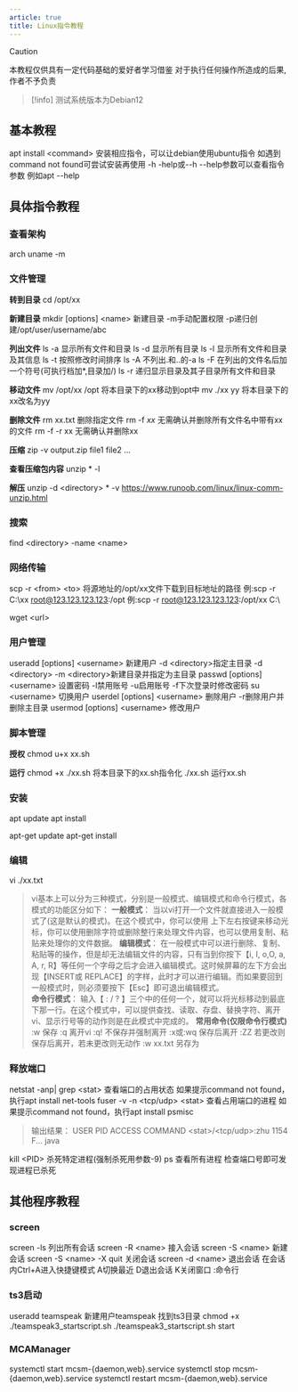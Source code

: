 ```yaml
---
article: true
title: Linux指令教程
---
```

> [!caution]
> 本教程仅供具有一定代码基础的爱好者学习借鉴
> 对于执行任何操作所造成的后果, 作者不予负责

> [!info]
> 测试系统版本为Debian12

## 基本教程
apt install \<command> 安装相应指令，可以让debian使用ubuntu指令
如遇到command not found可尝试安装再使用
-h -help或--h --help参数可以查看指令参数 例如apt --help

## 具体指令教程

### 查看架构
arch
uname -m


### 文件管理
**转到目录**
cd /opt/xx

**新建目录**
mkdir [options] \<name> 新建目录 -m手动配置权限 -p递归创建/opt/user/username/abc

**列出文件**
ls -a 显示所有文件和目录
ls -d 显示所有目录
ls -l 显示所有文件和目录及其信息
ls -t 按照修改时间排序
ls -A 不列出.和..的-a 
ls -F 在列出的文件名后加一个符号(可执行档加*,目录加/)
ls -r 递归显示目录及其子目录所有文件和目录

**移动文件**
mv /opt/xx /opt 将本目录下的xx移动到opt中
mv ./xx yy 将本目录下的xx改名为yy

**删除文件**
rm xx.txt 删除指定文件
rm -f *xx* 无需确认并删除所有文件名中带有xx的文件
rm -f -r xx 无需确认并删除xx

**压缩**
zip -v output.zip file1 file2 ...

**查看压缩包内容**
unzip * -l

**解压**
unzip -d \<directory> * -v
https://www.runoob.com/linux/linux-comm-unzip.html

### 搜索
find \<directory> -name \<name>

### 网络传输
scp -r \<from> \<to> 将源地址的/opt/xx文件下载到目标地址的路径
例:scp -r C:\xx root@123.123.123.123:/opt 
例:scp -r root@123.123.123.123:/opt/xx C:\

wget \<url>

### 用户管理
useradd [options] \<username> 新建用户 -d \<directory>指定主目录 -d \<directory> -m \<directory>新建目录并指定为主目录
passwd [options] \<username> 设置密码 -l禁用账号 -u启用账号 -f下次登录时修改密码
su \<username> 切换用户
userdel [options] \<username> 删除用户 -r删除用户并删除主目录
usermod [options] \<username> 修改用户



### 脚本管理
**授权**
chmod u+x xx\.sh

**运行**
chmod +x ./xx.sh 将本目录下的xx.sh指令化
./xx.sh 运行xx\.sh


### 安装
apt update
apt install

apt-get update
apt-get install


### 编辑
vi ./xx.txt

> vi基本上可以分为三种模式，分别是一般模式、编辑模式和命令行模式，各模式的功能区分如下：
**一般模式**：
 当以vi打开一个文件就直接进入一般模式了(这是默认的模式)。在这个模式中，你可以使用 上下左右按键来移动光标，你可以使用删除字符或删除整行来处理文件内容，也可以使用复制、粘贴来处理你的文件数据。
**编辑模式**：
 在一般模式中可以进行删除、复制、粘贴等的操作，但是却无法编辑文件的内容，只有当到你按下【i, I, o,O, a, A, r, R】等任何一个字母之后才会进入编辑模式。这时候屏幕的左下方会出现【INSERT或 REPLACE】的字样，此时才可以进行编辑。而如果要回到一般模式时，则必须要按下【Esc】即可退出编辑模式。   
**命令行模式**：
 输入【 : / ? 】三个中的任何一个，就可以将光标移动到最底下那一行。在这个模式中，可以提供查找、读取、存盘、替换字符、离开vi、显示行号等的动作则是在此模式中完成的。
**常用命令(仅限命令行模式)**
 :w 保存
 :q 离开vi
 :q! 不保存并强制离开
 :x或:wq 保存后离开
 :ZZ 若更改则保存后离开，若未更改则无动作
 :w xx.txt 另存为

### 释放端口
netstat -anp| grep \<stat> 查看端口的占用状态
如果提示command not found，执行apt install net-tools
fuser -v -n \<tcp/udp> \<stat> 查看占用端口的进程
如果提示command not found，执行apt install psmisc
>输出结果：
               USER PID ACCESS COMMAND
\<stat>/\<tcp/udp>:zhu 1154 F... java

kill \<PID> 杀死特定进程(强制杀死用参数-9)
ps 查看所有进程 检查端口号即可发现进程已杀死

## 其他程序教程
### screen
screen -ls 列出所有会话
screen -R \<name> 接入会话
screen -S \<name> 新建会话
screen -S \<name> -X quit 关闭会话
screen -d \<name> 退出会话
在会话内Ctrl+A进入快捷键模式 A切换最近 D退出会话 K关闭窗口 :命令行


### ts3启动
useradd teamspeak 新建用户teamspeak
找到ts3目录
chmod +x ./teamspeak3_startscript.sh 
./teamspeak3_startscript.sh start 

### MCAManager
systemctl start mcsm-{daemon,web}.service
systemctl stop mcsm-{daemon,web}.service
systemctl restart mcsm-{daemon,web}.service
